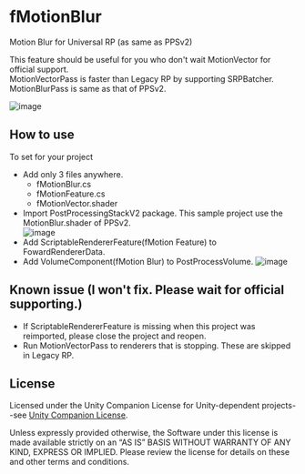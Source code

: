 # fMotionBlur
Motion Blur for Universal RP (as same as PPSv2)

This feature should be useful for you who don't wait MotionVector for official support.  
MotionVectorPass is faster than Legacy RP by supporting SRPBatcher.  
MotionBlurPass is same as that of PPSv2.

![image](https://user-images.githubusercontent.com/24952685/75114171-39eb6500-5697-11ea-83a7-1991033c0f74.png)

## How to use
To set for your project
- Add only 3 files anywhere.
    - fMotionBlur.cs
    - fMotionFeature.cs
    - fMotionVector.shader
- Import PostProcessingStackV2 package. This sample project use the MotionBlur.shader of PPSv2.  
![image](https://user-images.githubusercontent.com/24952685/75114679-8f297580-569b-11ea-8bda-67670c9ef50f.png)
- Add ScriptableRendererFeature(fMotion Feature) to FowardRendererData.
- Add VolumeComponent(fMotion Blur) to PostProcessVolume.
![image](https://user-images.githubusercontent.com/24952685/75114194-656e4f80-5697-11ea-903e-a559c86da5a5.png)

## Known issue (I won't fix. Please wait for official supporting.)
- If ScriptableRendererFeature is missing when this project was reimported, please close the project and reopen.
- Run MotionVectorPass to renderers that is stopping. These are skipped in Legacy RP.

## License
Licensed under the Unity Companion License for Unity-dependent projects--see [Unity Companion License](http://www.unity3d.com/legal/licenses/Unity_Companion_License). 

Unless expressly provided otherwise, the Software under this license is made available strictly on an “AS IS” BASIS WITHOUT WARRANTY OF ANY KIND, EXPRESS OR IMPLIED. Please review the license for details on these and other terms and conditions.
